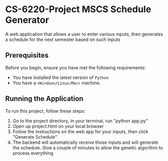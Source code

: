 # CS-6220-Project MSCS Schedule Generator

A web application that allows a user to enter various inputs, then generates a schedule for the next semester based on such inputs


## Prerequisites
Before you begin, ensure you have met the following requirements:
- You have installed the latest version of `Python`
- You have a `<Windows/Linux/Mac>` machine.


## Running the Application

To run this project, follow these steps:

1. Go to the project directory, in your terminal, run "python app.py"
2. Open up project.html on your local browser
3. Follow the instructions on the web app for your inputs, then click "Generate Schedule"
4. The backend will automatically receive those inputs and will generate the schedule. Give a couple of minutes to allow the genetic algorithm to process everything
